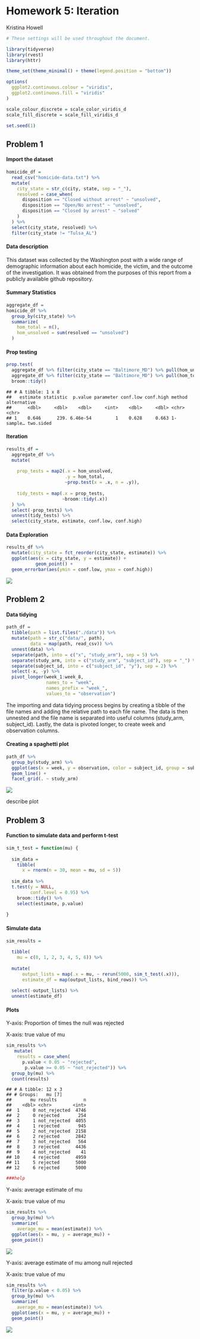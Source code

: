 Homework 5: Iteration
================
Kristina Howell

``` r
# These settings will be used throughout the document.

library(tidyverse)
library(rvest)
library(httr)

theme_set(theme_minimal() + theme(legend.position = "bottom"))

options(
  ggplot2.continuous.colour = "viridis", 
  ggplot2.continuous.fill = "viridis"
)

scale_colour_discrete = scale_color_viridis_d
scale_fill_discrete = scale_fill_viridis_d

set.seed(1)
```

## Problem 1

#### Import the dataset

``` r
homicide_df = 
  read_csv("homicide-data.txt") %>% 
  mutate(
    city_state = str_c(city, state, sep = "_"),
    resolved = case_when(
      disposition == "Closed without arrest" ~ "unsolved",
      disposition == "Open/No arrest" ~ "unsolved",
      disposition == "Closed by arrest" ~ "solved"
    )
  ) %>% 
  select(city_state, resolved) %>% 
  filter(city_state != "Tulsa_AL")
```

#### Data description

This dataset was collected by the Washington post with a wide range of
demographic information about each homicide, the victim, and the outcome
of the investigation. It was obtained from the purposes of this report
from a publicly available github repository.

#### Summary Statistics

``` r
aggregate_df = 
homicide_df %>% 
  group_by(city_state) %>% 
  summarize(
    hom_total = n(), 
    hom_unsolved = sum(resolved == "unsolved")
  )
```

#### Prop testing

``` r
prop.test(
  aggregate_df %>% filter(city_state == "Baltimore_MD") %>% pull(hom_unsolved), 
  aggregate_df %>% filter(city_state == "Baltimore_MD") %>% pull(hom_total)) %>% 
  broom::tidy()
```

    ## # A tibble: 1 x 8
    ##   estimate statistic  p.value parameter conf.low conf.high method    alternative
    ##      <dbl>     <dbl>    <dbl>     <int>    <dbl>     <dbl> <chr>     <chr>      
    ## 1    0.646      239. 6.46e-54         1    0.628     0.663 1-sample… two.sided

#### Iteration

``` r
results_df = 
  aggregate_df %>% 
  mutate(
    
    prop_tests = map2(.x = hom_unsolved, 
                      .y = hom_total, 
                      ~prop.test(x = .x, n = .y)), 
    
    tidy_tests = map(.x = prop_tests, 
                     ~broom::tidy(.x))
  ) %>% 
  select(-prop_tests) %>% 
  unnest(tidy_tests) %>% 
  select(city_state, estimate, conf.low, conf.high)
```

#### Data Exploration

``` r
results_df %>% 
  mutate(city_state = fct_reorder(city_state, estimate)) %>% 
  ggplot(aes(x = city_state, y = estimate)) +
           geom_point() +
  geom_errorbar(aes(ymin = conf.low, ymax = conf.high))
```

![](p8105_hw5_kdh2140_files/figure-gfm/unnamed-chunk-5-1.png)<!-- -->

## Problem 2

#### Data tidying

``` r
path_df = 
  tibble(path = list.files("./data")) %>% 
  mutate(path = str_c("data/", path),
         data = map(path, read_csv)) %>% 
  unnest(data) %>% 
  separate(path, into = c("x", "study_arm"), sep = 5) %>% 
  separate(study_arm, into = c("study_arm", "subject_id"), sep = "_") %>% 
  separate(subject_id, into = c("subject_id", "y"), sep = 2) %>% 
  select(-x, -y) %>% 
  pivot_longer(week_1:week_8, 
               names_to = "week",
               names_prefix = "week_",
               values_to = "observation")
```

The importing and data tidying process begins by creating a tibble of
the file names and adding the relative path to each file name. The data
is then unnested and the file name is separated into useful columns
(study\_arm, subject\_id). Lastly, the data is pivoted longer, to create
week and observation columns.

#### Creating a spaghetti plot

``` r
path_df %>% 
  group_by(study_arm) %>% 
  ggplot(aes(x = week, y = observation, color = subject_id, group = subject_id)) +
  geom_line() + 
  facet_grid(. ~ study_arm)
```

![](p8105_hw5_kdh2140_files/figure-gfm/unnamed-chunk-7-1.png)<!-- -->

describe plot

## Problem 3

#### Function to simulate data and perform t-test

``` r
sim_t_test = function(mu) {
  
  sim_data =   
    tibble(
      x = rnorm(n = 30, mean = mu, sd = 5))
  
  sim_data %>% 
  t.test(y = NULL, 
         conf.level = 0.95) %>% 
    broom::tidy() %>% 
    select(estimate, p.value)
  
}
```

#### Simulate data

``` r
sim_results = 
  
  tibble(
    mu = c(0, 1, 2, 3, 4, 5, 6)) %>% 
  
  mutate(
      output_lists = map(.x = mu, ~ rerun(5000, sim_t_test(.x))), 
      estimate_df = map(output_lists, bind_rows)) %>% 
  
  select(-output_lists) %>% 
  unnest(estimate_df)
```

#### Plots

Y-axis: Proportion of times the null was rejected

X-axis: true value of mu

``` r
sim_results %>% 
   mutate(
    results = case_when(
      p.value < 0.05 ~ "rejected",
       p.value >= 0.05 ~ "not_rejected")) %>% 
  group_by(mu) %>% 
  count(results)
```

    ## # A tibble: 12 x 3
    ## # Groups:   mu [7]
    ##       mu results          n
    ##    <dbl> <chr>        <int>
    ##  1     0 not_rejected  4746
    ##  2     0 rejected       254
    ##  3     1 not_rejected  4055
    ##  4     1 rejected       945
    ##  5     2 not_rejected  2158
    ##  6     2 rejected      2842
    ##  7     3 not_rejected   564
    ##  8     3 rejected      4436
    ##  9     4 not_rejected    41
    ## 10     4 rejected      4959
    ## 11     5 rejected      5000
    ## 12     6 rejected      5000

``` r
###help
```

Y-axis: average estimate of mu

X-axis: true value of mu

``` r
sim_results %>% 
  group_by(mu) %>% 
  summarize(
    average_mu = mean(estimate)) %>% 
  ggplot(aes(x = mu, y = average_mu)) +
  geom_point()
```

![](p8105_hw5_kdh2140_files/figure-gfm/unnamed-chunk-11-1.png)<!-- -->

Y-axis: average estimate of mu among null rejected

X-axis: true value of mu

``` r
sim_results %>% 
  filter(p.value < 0.05) %>% 
  group_by(mu) %>% 
  summarize(
    average_mu = mean(estimate)) %>% 
  ggplot(aes(x = mu, y = average_mu)) +
  geom_point()
```

![](p8105_hw5_kdh2140_files/figure-gfm/unnamed-chunk-12-1.png)<!-- -->
